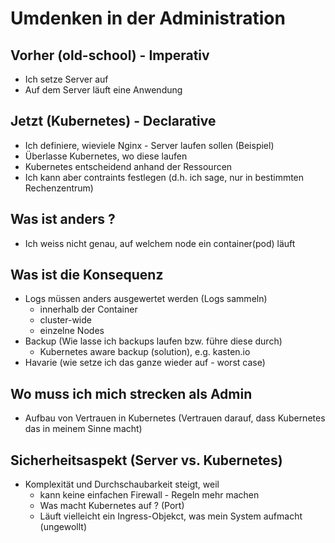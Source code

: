 # Umdenken in der Administration 

## Vorher (old-school) - Imperativ

  * Ich setze Server auf
  * Auf dem Server läuft eine Anwendung 

## Jetzt (Kubernetes) - Declarative 

  * Ich definiere, wieviele Nginx - Server laufen sollen (Beispiel) 
  * Überlasse Kubernetes, wo diese laufen
  * Kubernetes entscheidend anhand der Ressourcen 
  * Ich kann aber contraints festlegen (d.h. ich sage, nur in bestimmten Rechenzentrum) 

## Was ist anders ? 

  * Ich weiss nicht genau, auf welchem node ein container(pod) läuft

## Was ist die Konsequenz 

  * Logs müssen anders ausgewertet werden (Logs sammeln) 
    * innerhalb der Container 
    * cluster-wide 
    * einzelne Nodes 
  * Backup (Wie lasse ich backups laufen bzw. führe diese durch) 
    * Kubernetes aware backup (solution), e.g. kasten.io 
  * Havarie (wie setze ich das ganze wieder auf - worst case)   

## Wo muss ich mich strecken als Admin 

  * Aufbau von Vertrauen in Kubernetes (Vertrauen darauf, dass Kubernetes das in meinem Sinne macht)

## Sicherheitsaspekt (Server vs. Kubernetes) 

  * Komplexität und Durchschaubarkeit steigt, weil
    * kann keine einfachen Firewall - Regeln mehr machen 
    * Was macht Kubernetes auf ? (Port)
    * Läuft vielleicht ein Ingress-Objekct, was mein System aufmacht (ungewollt) 


